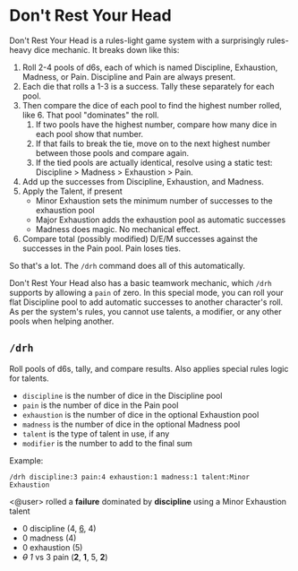 # Don't Rest Your Head

Don't Rest Your Head is a rules-light game system with a surprisingly rules-heavy dice mechanic. It breaks down like this:

1. Roll 2-4 pools of d6s, each of which is named Discipline, Exhaustion, Madness, or Pain. Discipline and Pain are always present.
2. Each die that rolls a 1-3 is a success. Tally these separately for each pool.
3. Then compare the dice of each pool to find the highest number rolled, like 6. That pool "dominates" the roll.
    1. If two pools have the highest number, compare how many dice in each pool show that number.
    2. If that fails to break the tie, move on to the next highest number between those pools and compare again.
    3. If the tied pools are actually identical, resolve using a static test: Discipline > Madness > Exhaustion > Pain.
4. Add up the successes from Discipline, Exhaustion, and Madness.
5. Apply the Talent, if present
    * Minor Exhaustion sets the minimum number of successes to the exhaustion pool
    * Major Exhaustion adds the exhaustion pool as automatic successes
    * Madness does magic. No mechanical effect.
6. Compare total (possibly modified) D/E/M successes against the successes in the Pain pool. Pain loses ties.

So that's a lot. The `/drh` command does all of this automatically.

Don't Rest Your Head also has a basic teamwork mechanic, which `/drh` supports by allowing a `pain` of zero. In this special mode, you can roll your flat Discipline pool to add automatic successes to another character's roll. As per the system's rules, you cannot use talents, a modifier, or any other pools when helping another.

## `/drh`

Roll pools of d6s, tally, and compare results. Also applies special rules logic for talents.

* `discipline` is the number of dice in the Discipline pool
* `pain` is the number of dice in the Pain pool
* `exhaustion` is the number of dice in the optional Exhaustion pool
* `madness` is the number of dice in the optional Madness pool
* `talent` is the type of talent in use, if any
* `modifier` is the number to add to the final sum

<!-- panels:start -->
<!-- panels:title -->
Example:
<!-- div:left-panel -->
```invocation
/drh discipline:3 pain:4 exhaustion:1 madness:1 talent:Minor Exhaustion
```
<!-- div:right-panel -->
<@user> rolled a **failure** dominated by **discipline** using a Minor Exhaustion talent<br>
<ul class="indented-lines">
<li>0 discipline (4, <u>6</u>, 4)</li>
<li>0 madness (4)</li>
<li>0 exhaustion (5)</li>
<li><i><s>0</s> 1</i> vs 3 pain (<b>2</b>, <b>1</b>, 5, <b>2</b>)</li>
</ul>
<!-- panels:end -->
